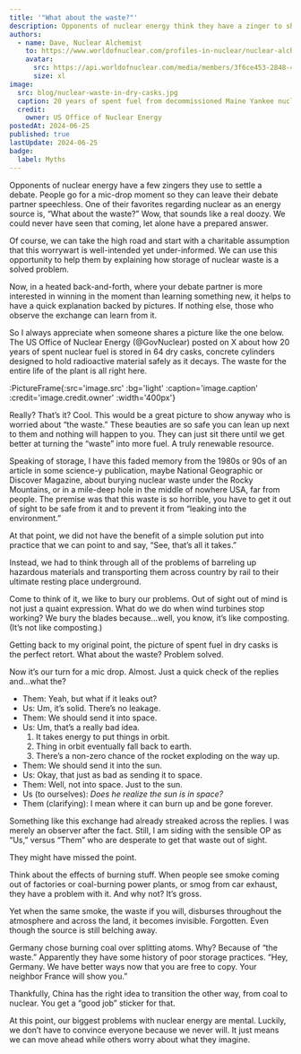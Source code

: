 ```yaml
---
title: '"What about the waste?"'
description: Opponents of nuclear energy think they have a zinger to shut it down. Educate yourself to avoid their trap.
authors:
  - name: Dave, Nuclear Alchemist
    to: https://www.worldofnuclear.com/profiles-in-nuclear/nuclear-alchemist
    avatar:
      src: https://api.worldofnuclear.com/media/members/3f6ce453-2848-4627-b9c4-6505bed13c96/avatar.jpeg
      size: xl
image:
  src: blog/nuclear-waste-in-dry-casks.jpg
  caption: 20 years of spent fuel from decommissioned Maine Yankee nuclear plant.
  credit:
    owner: US Office of Nuclear Energy
postedAt: 2024-06-25
published: true
lastUpdate: 2024-06-25
badge:
  label: Myths
---
```


Opponents of nuclear energy have a few zingers they use to settle a debate. People go for a mic-drop moment so they can leave their debate partner speechless. One of their favorites regarding nuclear as an energy source is, “What about the waste?” Wow, that sounds like a real doozy. We could never have seen that coming, let alone have a prepared answer.

Of course, we can take the high road and start with a charitable assumption that this worrywart is well-intended yet under-informed. We can use this opportunity to help them by explaining how storage of nuclear waste is a solved problem.

Now, in a heated back-and-forth, where your debate partner is more interested in winning in the moment than learning something new, it helps to have a quick explanation backed by pictures. If nothing else, those who observe the exchange can learn from it.

So I always appreciate when someone shares a picture like the one below. The US Office of Nuclear Energy (@GovNuclear) posted on X about how 20 years of spent nuclear fuel is stored in 64 dry casks, concrete cylinders designed to hold radioactive material safely as it decays. The waste for the entire life of the plant is all right here.

:PictureFrame{:src='image.src' :bg='light' :caption='image.caption' :credit='image.credit.owner' :width='400px'}

Really? That’s it? Cool. This would be a great picture to show anyway who is worried about “the waste.” These beauties are so safe you can lean up next to them and nothing will happen to you. They can just sit there until we get better at turning the “waste” into more fuel. A truly renewable resource.

Speaking of storage, I have this faded memory from the 1980s or 90s of an article in some science-y publication, maybe National Geographic or Discover Magazine, about burying nuclear waste under the Rocky Mountains, or in a mile-deep hole in the middle of nowhere USA, far from people. The premise was that this waste is so horrible, you have to get it out of sight to be safe from it and to prevent it from “leaking into the environment.”

At that point, we did not have the benefit of a simple solution put into practice that we can point to and say, “See, that’s all it takes.”

Instead, we had to think through all of the problems of barreling up hazardous materials and transporting them across country by rail to their ultimate resting place underground.

Come to think of it, we like to bury our problems. Out of sight out of mind is not just a quaint expression. What do we do when wind turbines stop working? We bury the blades because…well, you know, it’s like composting. (It’s not like composting.)

Getting back to my original point, the picture of spent fuel in dry casks is the perfect retort. What about the waste? Problem solved.

Now it’s our turn for a mic drop. Almost. Just a quick check of the replies and…what the?

- Them: Yeah, but what if it leaks out?
- Us: Um, it’s solid. There’s no leakage.
- Them: We should send it into space.
- Us: Um, that’s a really bad idea.
  1. It takes energy to put things in orbit.
  2. Thing in orbit eventually fall back to earth.
  3. There’s a non-zero chance of the rocket exploding on the way up.
- Them: We should send it into the sun.
- Us: Okay, that just as bad as sending it to space.
- Them: Well, not into space. Just to the sun.
- Us (to ourselves): _Does he realize the sun is in space?_
- Them (clarifying): I mean where it can burn up and be gone forever.

Something like this exchange had already streaked across the replies. I was merely an observer after the fact. Still, I am siding with the sensible OP as “Us,” versus “Them” who are desperate to get that waste out of sight.

They might have missed the point.

Think about the effects of burning stuff. When people see smoke coming out of factories or coal-burning power plants, or smog from car exhaust, they have a problem with it. And why not? It’s gross.

Yet when the same smoke, the waste if you will, disburses throughout the atmosphere and across the land, it becomes invisible. Forgotten. Even though the source is still belching away.

Germany chose burning coal over splitting atoms. Why? Because of “the waste.” Apparently they have some history of poor storage practices. “Hey, Germany. We have better ways now that you are free to copy. Your neighbor France will show you.”

Thankfully, China has the right idea to transition the other way, from coal to nuclear. You get a “good job” sticker for that.

At this point, our biggest problems with nuclear energy are mental. Luckily, we don’t have to convince everyone because we never will. It just means we can move ahead while others worry about what they imagine.
